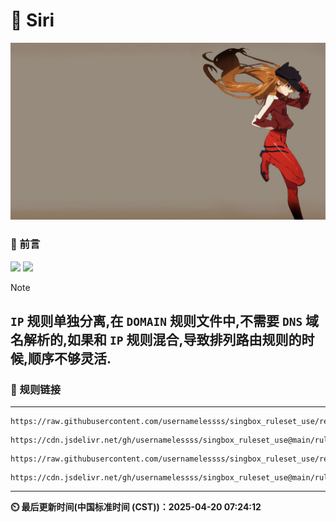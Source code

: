 
# 🧸 Siri
![](https://raw.githubusercontent.com/usernamelessss/picture-bed/main/images/202504042256831.jpg)
### 📣 前言
![](https://shields.io/badge/-移除重复规则-ff69b4) ![](https://shields.io/badge/-IP&nbsp;规则单独存放不与&nbsp;DOMAIN&nbsp;等混合-green)
> [!NOTE]
**`IP` 规则单独分离,在 `DOMAIN` 规则文件中,不需要 `DNS` 域名解析的,如果和 `IP` 规则混合,导致排列路由规则的时候,顺序不够灵活.**
---

###  🔗 规则链接
---

```url
https://raw.githubusercontent.com/usernamelessss/singbox_ruleset_use/refs/heads/main/rule/Siri/Siri_No_IP.json
```

```url
https://cdn.jsdelivr.net/gh/usernamelessss/singbox_ruleset_use@main/rule/Siri/Siri_No_IP.json
```

```url
https://raw.githubusercontent.com/usernamelessss/singbox_ruleset_use/refs/heads/main/rule/Siri/Siri_No_IP.srs
```

```url
https://cdn.jsdelivr.net/gh/usernamelessss/singbox_ruleset_use@main/rule/Siri/Siri_No_IP.srs
```

---
**⏲️ 最后更新时间(中国标准时间 (CST))：2025-04-20 07:24:12**